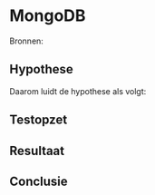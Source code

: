 # MongoDB
Bronnen:


## Hypothese

Daarom luidt de hypothese als volgt:

## Testopzet

## Resultaat

## Conclusie

